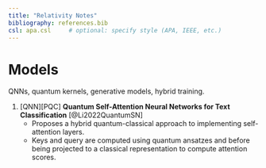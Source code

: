 ```yaml
---
title: "Relativity Notes"
bibliography: references.bib
csl: apa.csl     # optional: specify style (APA, IEEE, etc.)
---
```


# Models

QNNs, quantum kernels, generative models, hybrid training.

1. [QNN][PQC] **Quantum Self-Attention Neural Networks for Text Classification** [@Li2022QuantumSN]
    - Proposes a hybrid quantum-classical approach to implementing self-attention layers.
    - Keys and query are computed using quantum ansatzes and before being projected to a classical representation to compute attention scores.
